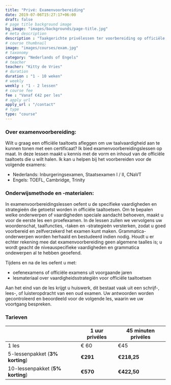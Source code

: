 ```yaml
---
title: "Privé: Examenvoorbereiding"
date: 2019-07-06T15:27:17+06:00
draft: false
# page title background image
bg_image: "images/backgrounds/page-title.jpg"
# meta description
description : "Taakgerichte privélessen ter voorbereiding op officiële taaltoetsen."
# course thumbnail
image: "images/courses/exam.jpg"
# taxonomy
category: "Nederlands of Engels"
# teacher
teacher: "Kitty de Vries"
# duration
duration : "1 - 10 weken"
# weekly
weekly : "1 - 2 lessen"
# course fee
fee : "Vanaf €42 per les"
# apply url
apply_url : "/contact"
# type
type: "course"
---
```



### Over examenvoorbereiding:
Wilt u graag een officiële taaltoets afleggen om uw taalvaardigheid aan te kunnen tonen met een certificaat? Ik bied examenvoorbereidingslessen op maat. In deze lessen maakt u kennis met de vorm en inhoud van de officiële taaltoets die u wilt halen. Ik kan u helpen bij het voorbereiden voor de volgende examens: 
- Nederlands: Inburgeringsexamen, Staatsexamen I / II, CNaVT
- Engels: TOEFL, Cambridge, Trinity  

### Onderwijsmethode en -materialen:
In examenvoorbereidingslessen oefent u de specifieke vaardigheden en strategieën die getoetst worden in officiële taaltoetsen. Om te bepalen welke onderwerpen of vaardigheden speciale aandacht behoeven, maakt u voor de eerste les een proefexamen. In de lessen zullen we vervolgens uw woordenschat, taalfuncties, -taken en -strategieën versterken, zodat u goed voorbereid en zelfverzekerd het examen kunt maken. Grammatica-onderwerpen worden herhaald en bestudeerd indien nodig. Houdt u er echter rekening mee dat examenvoorbereiding geen algemene taalles is; u wordt geacht de niveauspecifieke vaardigheden en grammatica ondewerpen al te hebben geoefend. 

Tijdens en na de les oefent u met:
- oefenexamens of officiële examens uit voorgaande jaren  
- lesmateriaal over vaardigheidsstrategiën voor officiële taaltoetsen

Aan het eind van de les krijgt u huiswerk, dit bestaat vaak uit een schrijf-, lees-, of luisteropdracht van een oud examen. Uw antwoorden worden gecontroleerd en beoordeeld voor de volgende les, waarin we uw voortgang bespreken. 
</p>

### Tarieven

| | 1 uur privéles|  45 minuten privéles|
|---|---|---|
|  1 les  | € 60  | €45 |
|  5-lessenpakket (__3% korting__) | __€291__ | __€218,25__|
|  10-lessenpakket (__5% korting__) | __€570__ | __€422,50__|
